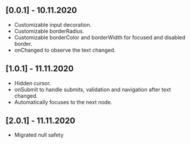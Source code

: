 ## [0.0.1] - 10.11.2020

* Customizable input decoration.
* Customizable borderRadius.
* Customizable borderColor and borderWidth for focused and disabled border.
* onChanged to observe the text changed.

## [1.0.1] - 11.11.2020

* Hidden cursor.
* onSubmit to handle submits, validation and navigation after text changed.
* Automatically focuses to the next node.

## [2.0.1] - 11.11.2020

* Migrated null safety